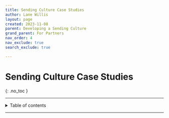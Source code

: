 ```yaml
---
title: Sending Culture Case Studies
author: Lane Willis
layout: page
created: 2023-11-08
parent: Developing a Sending Culture
grand_parent: For Partners
nav_order: 4
nav_exclude: true
search_exclude: true

---
```


# Sending Culture Case Studies
{: .no_toc }

---

<details closed markdown="block">
  <summary>
    Table of contents
  </summary>
  {: .text-delta }
1. TOC
{:toc}
</details>

---